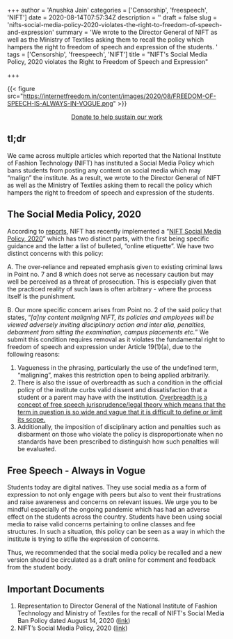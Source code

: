 +++
author = 'Anushka Jain'
categories = ['Censorship', 'freespeech', 'NIFT']
date = 2020-08-14T07:57:34Z
description = ''
draft = false
slug = 'nifts-social-media-policy-2020-violates-the-right-to-freedom-of-speech-and-expression'
summary = 'We wrote to the Director General of NIFT as well as the Ministry of Textiles asking them to recall the policy which hampers the right to freedom of speech and expression of the students. '
tags = ['Censorship', 'freespeech', 'NIFT']
title = "NIFT's Social Media Policy, 2020 violates the Right to Freedom of Speech and Expression"

+++


{{< figure src="https://internetfreedom.in/content/images/2020/08/FREEDOM-OF-SPEECH-IS-ALWAYS-IN-VOGUE.png" >}}



<div style="text-align:center;">
    <a href="https://internetfreedom.in/donate/" class="button">Donate to help sustain our work</a>
</div>

## tl;dr

We came across multiple articles which reported that the National Institute of Fashion Technology (NIFT) has instituted a Social Media Policy which bans students from posting any content on social media which may “malign” the institute. As a result, we wrote to the Director General of NIFT as well as the Ministry of Textiles asking them to recall the policy which hampers the right to freedom of speech and expression of the students. 

## The Social Media Policy, 2020

According to [reports](https://thewire.in/education/nift-covid-19-hostel-fees-students-social-media-policy), NIFT has recently implemented a “[NIFT Social Media Policy, 2020](https://drive.google.com/file/d/1Q4ebLyRnuLXQDQ-p1H8omrlqzA7zRtNn/view?usp=sharing)” which has two distinct parts, with the first being specific guidance and the latter a list of bulleted, “online etiquette”.  We have two distinct concerns with this policy:

A. The over-reliance and repeated emphasis given to existing criminal laws in Point no. 7 and 8  which does not serve as necessary caution but may well be perceived as a threat of prosecution. This is especially given that the practiced reality of such laws is often arbitrary - where the process itself is the punishment. 

B. Our more specific concern arises from Point no. 2 of the said policy that states, “_[a]ny content maligning NIFT, its policies and employees will be viewed adversely inviting disciplinary action and inter alia, penalties, debarment from sitting the examination, campus placements etc._” We submit this condition requires removal as it violates the fundamental right to freedom of speech and expression under Article 19(1)(a), due to the following reasons:

1. Vagueness in the phrasing, particularly the use of the undefined term,       “maligning”, makes this restriction open to being applied arbitrarily.
2. There is also the issue of overbreadth as such a condition in the official policy of the institute curbs valid dissent and dissatisfaction that a student or a parent may have with the institution. [Overbreadth is a concept of free speech jurisprudence/legal theory which means that the term in question is so wide and vague that it is difficult to define or limit its scope.](https://indconlawphil.wordpress.com/2017/04/10/the-hoary-roots-of-vagueness/)
3. Additionally, the imposition of disciplinary action and penalties such as disbarment on those who violate the policy is disproportionate when no standards have been prescribed to distinguish how such penalties will be evaluated. 

## Free Speech - Always in Vogue

Students today are digital natives. They use social media as a form of expression to not only engage with peers but also to vent their frustrations and raise awareness and concerns on relevant issues. We urge you to be mindful especially of the ongoing pandemic which has had an adverse effect on the students across the country. Students have been using social media to raise valid concerns pertaining to online classes and fee structures. In such a situation, this policy can be seen as a way in which the institute is trying to stifle the expression of concerns. 

Thus, we recommended that the social media policy be recalled and a new version should be circulated as a draft online for comment and feedback from the student body. 

## Important Documents

1. Representation to Director General of the National Institute of Fashion Technology and Ministry of Textiles for the recall of NIFT's Social Media Ban Policy dated August 14, 2020 ([link](https://drive.google.com/file/d/1em_UYlUmLFuv8qQCGrimbYTVMVdJq6Rx/view?usp=sharing))
2. NIFT’s Social Media Policy, 2020 ([link](https://drive.google.com/file/d/1Q4ebLyRnuLXQDQ-p1H8omrlqzA7zRtNn/view?usp=sharing))


